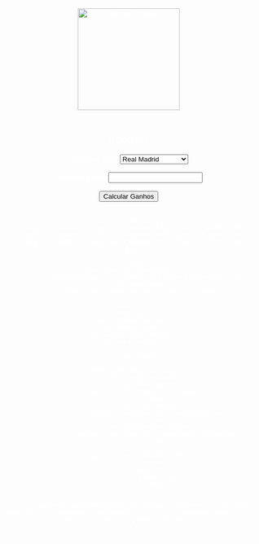 <!DOCTYPE html>
<html lang="en">
<head>
    <meta charset="UTF-8">
    <meta name="viewport" content="width=device-width, initial-scale=1.0">
    <title>FJJDOTY</title>
    <style>
        body {
            font-family: Arial, sans-serif;
            text-align: center;
            background-image: url('img/background2.jpg');
            background-size: cover;
            background-repeat: no-repeat;
            background-attachment: fixed;
            color: white; /* Cor do texto principal */
        }
        h2 {
            color: rgb(255, 255, 255); /* Cor do título principal */
        }
        label {
            color: rgb(255, 255, 255); /* Cor dos rótulos */
        }
        #resultado {
            color: rgb(234, 255, 0); /* Cor do resultado */
        }
        #banner {
            margin-top: 20px;
            border: 1px solid #ccc;
            padding: 10px;
        }
    </style>
</head>
<body>
    <img src="img/ffj.png" alt="Logo da Empresa" width="200"><br><br>
    <h2>Apostas</h2>
    <label for="time">Escolha o time:</label>
    <select id="time">
        <option value="Real Madrid">Real Madrid</option>
        <option value="Barcelona">Barcelona</option>
        <option value="Manchester United">Manchester United</option>
        <option value="Liverpool">Liverpool</option>
        <!-- Adicione mais opções de times conforme necessário -->
    </select><br><br>
    <label for="aposta">Valor da Aposta:</label>
    <input type="number" id="aposta" min="0"><br><br>
    <button onclick="calcularGanhos()">Calcular Ganhos</button><br><br>
    <div id="resultado"></div>

    <div id="banner">
        <img src="banner/2.png" alt="Banner Publicitário" width="400">
        <img src="banner/Gif.gif" alt="Banner Publicitário" width="400">
        <img src="banner/3.png" alt="Banner Publicitário" width="400">
    </div>

    <script>
        function calcularGanhos() {
            var timeSelecionado = document.getElementById("time").value;
            var valorAposta = parseFloat(document.getElementById("aposta").value);

            // Odds (probabilidades) fixas para os times (apenas um exemplo)
            var oddsRealMadrid = 1.5;
            var oddsBarcelona = 2.0;
            var oddsManchesterUnited = 2.5;
            var oddsLiverpool = 3.0;

            var ganhos;

            // Calcula os ganhos com base nas odds e no valor da aposta
            switch (timeSelecionado) {
                case "Real Madrid":
                    ganhos = valorAposta * oddsRealMadrid;
                    break;
                case "Barcelona":
                    ganhos = valorAposta * oddsBarcelona;
                    break;
                case "Manchester United":
                    ganhos = valorAposta * oddsManchesterUnited;
                    break;
                case "Liverpool":
                    ganhos = valorAposta * oddsLiverpool;
                    break;
                default:
                    ganhos = 0;
                    break;
            }

            document.getElementById("resultado").innerHTML = "Se você apostar $" + valorAposta.toFixed(2) + " no " + timeSelecionado + ", seus ganhos serão de $" + ganhos.toFixed(2) + ".";
        }
    </script>
</body>
</html>
